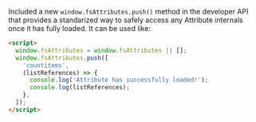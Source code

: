 Included a new `window.fsAttributes.push()` method in the developer API that provides a standarized way to safely access any Attribute internals once it has fully loaded.
It can be used like:

```html
<script>
  window.fsAttributes = window.fsAttributes || [];
  window.fsAttributes.push([
    'countitems',
    (listReferences) => {
      console.log('Attribute has successfully loaded!');
      console.log(listReferences);
    },
  ]);
</script>
```
